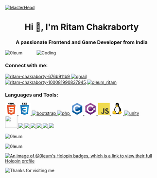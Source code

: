 [![MasterHead](https://mir-s3-cdn-cf.behance.net/project_modules/max_1200/79731568097599.5b50bca477735.jpg)](https://0LEUM.io)
<h1 align="center">Hi 👋, I'm Ritam Chakraborty</h1>
<h3 align="center">A passionate Frontend and Game Developer from India</h3>
<img align="right" alt="Coding" width="400" src="https://cdn.dribbble.com/users/1162077/screenshots/5403918/media/a85c0dcdcc774c6f340b07518363d6fb.gif">

<p align="left"> <img src="https://komarev.com/ghpvc/?username=0leum&label=Profile%20views&color=0e75b6&style=flat" alt="0leum" /> </p>

<h3 align="left">Connect with me:</h3>
<p align="left">
  <a href="https://linkedin.com/in/ritam-chakraborty-676b911b9" target="blank">
    <img align="center" src="https://raw.githubusercontent.com/rahuldkjain/github-profile-readme-generator/master/src/images/icons/Social/linked-in-alt.svg" alt="ritam-chakraborty-676b911b9" height="30" width="40" />
  </a>
  <a href="mailto:ritam.rit.chakraborty@gmail.com">
    <img align="center" src="https://upload.wikimedia.org/wikipedia/commons/7/7e/Gmail_icon_%282020%29.svg" alt="gmail" height="40" width="40px"/>
  </a>
  <a href="https://www.facebook.com/profile.php?id=100081990837945" target="blank">
    <img align="center" src="https://raw.githubusercontent.com/rahuldkjain/github-profile-readme-generator/master/src/images/icons/Social/facebook.svg" alt="ritam-chakraborty-100081990837945" height="30" width="40" />
  </a>
  <a href="https://www.leetcode.com/oleum_ritam" target="blank">
    <img align="center" src="https://raw.githubusercontent.com/rahuldkjain/github-profile-readme-generator/master/src/images/icons/Social/leet-code.svg" alt="oleum_ritam" height="30" width="40" />
  </a>
</p>

<h3 align="left">Languages and Tools:</h3>
<p align="left"> 
  <a href="https://www.w3.org/html/" target="_blank" rel="noreferrer"> 
    <img src="https://raw.githubusercontent.com/devicons/devicon/master/icons/html5/html5-original-wordmark.svg" alt="html5" width="40" height="40"/> 
  </a>
  <a href="https://www.w3schools.com/css/" target="_blank" rel="noreferrer"> 
    <img src="https://raw.githubusercontent.com/devicons/devicon/master/icons/css3/css3-original-wordmark.svg" alt="css3" width="40" height="40"/> 
  </a> 
  <a href="https://getbootstrap.com" target="_blank" rel="noreferrer"> 
    <img src="https://cdn.jsdelivr.net/gh/devicons/devicon@latest/icons/bootstrap/bootstrap-original-wordmark.svg" alt="bootstrap" width="40" height="40" />      
  </a> 
  <a href="https://www.php.net/" target="_blank" rel="noreferrer"> 
    <img src="https://api.iconify.design/devicon/php.svg" alt="php" width="40" height="40"/> 
  </a>
  <a href="https://www.cprogramming.com/" target="_blank" rel="noreferrer"> 
    <img src="https://raw.githubusercontent.com/devicons/devicon/master/icons/c/c-original.svg" alt="c" width="40" height="40"/> 
  </a> 
  <a href="https://www.w3schools.com/cs/" target="_blank" rel="noreferrer"> 
    <img src="https://raw.githubusercontent.com/devicons/devicon/master/icons/csharp/csharp-original.svg" alt="csharp" width="40" height="40"/> 
  </a>  
  <a href="https://developer.mozilla.org/en-US/docs/Web/JavaScript" target="_blank" rel="noreferrer"> 
    <img src="https://raw.githubusercontent.com/devicons/devicon/master/icons/javascript/javascript-original.svg" alt="javascript" width="40" height="40"/> 
  </a> 
  <a href="https://www.linux.org/" target="_blank" rel="noreferrer"> 
    <img src="https://raw.githubusercontent.com/devicons/devicon/master/icons/linux/linux-original.svg" alt="linux" width="40" height="40"/> 
  </a> 
  <a href="https://unity.com/" target="_blank" rel="noreferrer"> 
    <img src="https://www.vectorlogo.zone/logos/unity3d/unity3d-icon.svg" alt="unity" width="40" height="40"/> 
  </a> 
  <br>
  <a href="https://expressjs.com/" target="_blank" rel="noreferrer"> 
      <img src="https://cdn.jsdelivr.net/gh/devicons/devicon@latest/icons/express/express-original.svg" width="40" height="40"/>
  </a> 
  <a href="https://www.mongodb.com/" target="_blank" rel="noreferrer"> 
      <img src="https://cdn.jsdelivr.net/gh/devicons/devicon@latest/icons/mongodb/mongodb-original.svg" />  
  </a> 
  <a href="https://react.dev/" target="_blank" rel="noreferrer"> 
      <img src="https://cdn.jsdelivr.net/gh/devicons/devicon@latest/icons/react/react-original.svg" />
  </a>
  <a href="https://www.postgresql.org/" target="_blank" rel="noreferrer"> 
      <img src="https://cdn.jsdelivr.net/gh/devicons/devicon@latest/icons/postgresql/postgresql-original.svg" />   
  </a> 
  <a href="https://nextjs.org/" target="_blank" rel="noreferrer"> 
      <img src="https://cdn.jsdelivr.net/gh/devicons/devicon@latest/icons/nextjs/nextjs-original.svg" />     
  </a> 
  <a href="https://www.typescriptlang.org/" target="_blank" rel="noreferrer"> 
      <img src="https://cdn.jsdelivr.net/gh/devicons/devicon@latest/icons/typescript/typescript-original.svg" />     
  </a> 
  <a href="https://aws.amazon.com/" target="_blank" rel="noreferrer"> 
     <img src="https://cdn.jsdelivr.net/gh/devicons/devicon@latest/icons/amazonwebservices/amazonwebservices-original-wordmark.svg" />       
  </a> 
</p>

<p>
  <img align="center" src="https://github-readme-stats.vercel.app/api/top-langs?username=0leum&show_icons=true&theme=dark&locale=en&layout=compact" alt="0leum" /></p>

<p><img align="center" src="https://github-readme-stats.vercel.app/api?username=0leum&show_icons=true&theme=dark&locale=en" alt="0leum" /></p>

[![An image of @0leum's Holopin badges, which is a link to view their full Holopin profile](https://holopin.me/0leum)](https://holopin.io/@0leum)



<p><img height="120" alt="Thanks for visiting me" width="100%" src="https://raw.githubusercontent.com/BrunnerLivio/brunnerlivio/master/images/marquee.svg" /></p>

